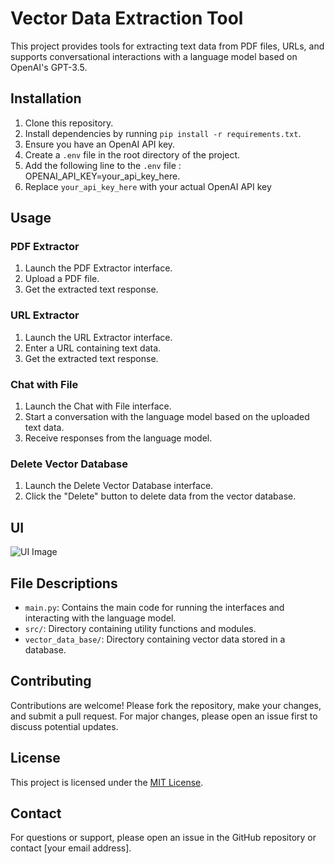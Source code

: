 # Vector Data Extraction Tool

This project provides tools for extracting text data from PDF files, URLs, and supports conversational interactions with a language model based on OpenAI's GPT-3.5.

## Installation

1. Clone this repository.
2. Install dependencies by running `pip install -r requirements.txt`.
3. Ensure you have an OpenAI API key.
4. Create a `.env` file in the root directory of the project.
5. Add the following line to the `.env` file : OPENAI_API_KEY=your_api_key_here.
7. Replace `your_api_key_here` with your actual OpenAI API key
   
## Usage

### PDF Extractor

1. Launch the PDF Extractor interface.
2. Upload a PDF file.
3. Get the extracted text response.

### URL Extractor

1. Launch the URL Extractor interface.
2. Enter a URL containing text data.
3. Get the extracted text response.

### Chat with File

1. Launch the Chat with File interface.
2. Start a conversation with the language model based on the uploaded text data.
3. Receive responses from the language model.

### Delete Vector Database

1. Launch the Delete Vector Database interface.
2. Click the "Delete" button to delete data from the vector database.

## UI

![UI Image](path/to/ui_image.png)

## File Descriptions

- `main.py`: Contains the main code for running the interfaces and interacting with the language model.
- `src/`: Directory containing utility functions and modules.
- `vector_data_base/`: Directory containing vector data stored in a database.

## Contributing

Contributions are welcome! Please fork the repository, make your changes, and submit a pull request. For major changes, please open an issue first to discuss potential updates.

## License

This project is licensed under the [MIT License](LICENSE).

## Contact

For questions or support, please open an issue in the GitHub repository or contact [your email address].
